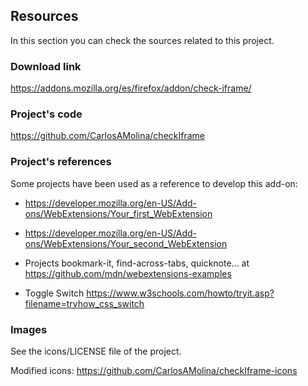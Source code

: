 ## Resources

In this section you can check the sources related to this project.

### Download link

<https://addons.mozilla.org/es/firefox/addon/check-iframe/>

### Project's code

<https://github.com/CarlosAMolina/checkIframe>

### Project's references

Some projects have been used as a reference to develop this add-on:

- <https://developer.mozilla.org/en-US/Add-ons/WebExtensions/Your_first_WebExtension>

- <https://developer.mozilla.org/en-US/Add-ons/WebExtensions/Your_second_WebExtension>

- Projects bookmark-it, find-across-tabs, quicknote... at <https://github.com/mdn/webextensions-examples> 

- Toggle Switch <https://www.w3schools.com/howto/tryit.asp?filename=tryhow_css_switch>

### Images

See the icons/LICENSE file of the project.

Modified icons: <https://github.com/CarlosAMolina/checkIframe-icons>
